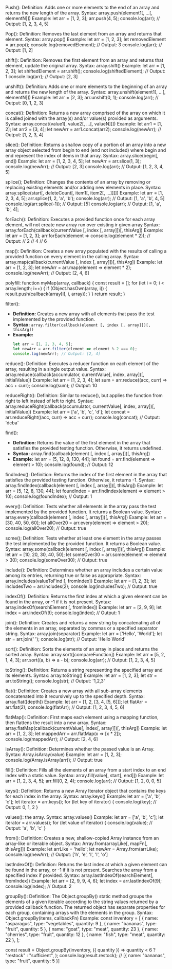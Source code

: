 Push():
Definition: Adds one or more elements to the end of an array and returns the new length of the array.
Syntax: array.push(element1[, ...[, elementN]])
Example:
let arr = [1, 2, 3];
arr.push(4, 5);
console.log(arr); // Output: [1, 2, 3, 4, 5]

Pop():
Definition: Removes the last element from an array and returns that element.
Syntax: array.pop()
Example:
let arr = [1, 2, 3];
let removedElement = arr.pop();
console.log(removedElement); // Output: 3
console.log(arr); // Output: [1, 2]

shift():
Definition: Removes the first element from an array and returns that element, update the original array.
Syntax: array.shift()
Example:
let arr = [1, 2, 3];
let shiftedElement = arr.shift();
console.log(shiftedElement); // Output: 1
console.log(arr); // Output: [2, 3]


unshift():
Definition: Adds one or more elements to the beginning of an array and returns the new length of the array.
Syntax: array.unshift(element1[, ...[, elementN]])
Example:
let arr = [2, 3];
arr.unshift(0, 1);
console.log(arr); // Output: [0, 1, 2, 3]

concat():
Definition: Returns a new array comprised of the array on which it is called joined with the array(s) and/or value(s) provided as arguments.
Syntax: array.concat(value1[, value2[, ...[, valueN]]])
Example:
let arr1 = [1, 2];
let arr2 = [3, 4];
let newArr = arr1.concat(arr2);
console.log(newArr); // Output: [1, 2, 3, 4]

slice():
Definition: Returns a shallow copy of a portion of an array into a new array object selected from begin to end (end not included) where begin and end represent the index of items in that array.
Syntax: array.slice(begin[, end])
Example:
let arr = [1, 2, 3, 4, 5];
let newArr = arr.slice(1, 3);
console.log(newArr); // Output: [2, 3]
console.log(arr); // Output: [1, 2, 3, 4, 5]

splice();
Definition: Changes the contents of an array by removing or replacing existing elements and/or adding new elements in place.
Syntax: array.splice(start[, deleteCount[, item1[, item2[, ...]]]])
Example:
let arr = [1, 2, 3, 4, 5];
arr.splice(1, 2, 'a', 'b');
console.log(arr); // Output: [1, 'a', 'b', 4, 5]
console.log(arr.splice(-1)); // Output: [5]
console.log(arr); // Output: [1, 'a', 'b', 4];

forEach():
Definition: Executes a provided function once for each array element, will not create new array run over existing ir given array
Syntax: array.forEach(callback(currentValue [, index [, array]])[, thisArg])
Example:
let arr = [1, 2, 3];
arr.forEach(element => console.log(element * 2));
// Output:
// 2
// 4
// 6

map():
Definition: Creates a new array populated with the results of calling a provided function on every element in the calling array.
Syntax: array.map(callback(currentValue [, index [, array]])[, thisArg])
Example:
let arr = [1, 2, 3];
let newArr = arr.map(element => element * 2);
console.log(newArr); // Output: [2, 4, 6]

polyfill:
function myMap(array, callback) {
  const result = [];
  for (let i = 0; i < array.length; i++) {
    if (Object.hasOwn(array, i)) {
      result.push(callback(array[i], i, array));
    }
  }
  return result;
}

filter():
- **Definition:** Creates a new array with all elements that pass the test implemented by the provided function.
- **Syntax:** `array.filter(callback(element [, index [, array]])[, thisArg])`
- **Example:**
  ```javascript
  let arr = [1, 2, 3, 4, 5];
  let newArr = arr.filter(element => element % 2 === 0);
  console.log(newArr); // Output: [2, 4]

reduce():
Definition: Executes a reducer function on each element of the array, resulting in a single output value.
Syntax: array.reduce(callback(accumulator, currentValue[, index, array])[, initialValue])
Example:
let arr = [1, 2, 3, 4];
let sum = arr.reduce((acc, curr) => acc + curr);
console.log(sum); // Output: 10

reduceRight():
Definition: Similar to reduce(), but applies the function from right to left instead of left to right.
Syntax: array.reduceRight(callback(accumulator, currentValue[, index, array])[, initialValue])
Example:
let arr = ['a', 'b', 'c', 'd'];
let concat = arr.reduceRight((acc, curr) => acc + curr);
console.log(concat); // Output: 'dcba'

find():
- **Definition:** Returns the value of the first element in the array that satisfies the provided testing function. Otherwise, it returns undefined.
- **Syntax:** array.find(callback(element [, index [, array]])[, thisArg])
- **Example:**
let arr = [5, 12, 8, 130, 44];
let found = arr.find(element => element > 10);
console.log(found); // Output: 12

findIndex():
Definition: Returns the index of the first element in the array that satisfies the provided testing function. Otherwise, it returns -1.
Syntax: array.findIndex(callback(element [, index [, array]])[, thisArg])
Example:
let arr = [5, 12, 8, 130, 44];
let foundIndex = arr.findIndex(element => element > 10);
console.log(foundIndex); // Output: 1

every():
Definition: Tests whether all elements in the array pass the test implemented by the provided function. It returns a Boolean value.
Syntax: array.every(callback(element [, index [, array]])[, thisArg])
Example:
let arr = [30, 40, 50, 60];
let allOver20 = arr.every(element => element > 20);
console.log(allOver20); // Output: true

some();
Definition: Tests whether at least one element in the array passes the test implemented by the provided function. It returns a Boolean value.
Syntax: array.some(callback(element [, index [, array]])[, thisArg])
Example:
let arr = [10, 20, 30, 40, 50];
let someOver30 = arr.some(element => element > 30);
console.log(someOver30); // Output: true

include():
Definition: Determines whether an array includes a certain value among its entries, returning true or false as appropriate.
Syntax: array.includes(valueToFind [, fromIndex])
Example:
let arr = [1, 2, 3];
let includesTwo = arr.includes(2);
console.log(includesTwo); // Output: true

indexOf():
Definition: Returns the first index at which a given element can be found in the array, or -1 if it is not present.
Syntax: array.indexOf(searchElement [, fromIndex])
Example:
let arr = [2, 9, 9];
let index = arr.indexOf(9);
console.log(index); // Output: 1

join():
Definition: Creates and returns a new string by concatenating all of the elements in an array, separated by commas or a specified separator string.
Syntax: array.join(separator)
Example:
let arr = ['Hello', 'World'];
let str = arr.join(' ');
console.log(str); // Output: 'Hello World'

sort():
Definition: Sorts the elements of an array in place and returns the sorted array.
Syntax: array.sort([compareFunction])
Example:
let arr = [5, 2, 1, 4, 3];
arr.sort((a, b) => a - b);
console.log(arr); // Output: [1, 2, 3, 4, 5]

toString():
Definition: Returns a string representing the specified array and its elements.
Syntax: array.toString()
Example:
let arr = [1, 2, 3];
let str = arr.toString();
console.log(str); // Output: '1,2,3'

flat():
Definition: Creates a new array with all sub-array elements concatenated into it recursively up to the specified depth.
Syntax: array.flat([depth])
Example:
let arr = [1, 2, [3, 4, [5, 6]]];
let flatArr = arr.flat(2);
console.log(flatArr); // Output: [1, 2, 3, 4, 5, 6]

flatMap():
Definition: First maps each element using a mapping function, then flattens the result into a new array.
Syntax: array.flatMap(callback(currentValue[, index[, array]])[, thisArg])
Example:
let arr = [1, 2, 3];
let mappedArr = arr.flatMap(x => [x * 2]);
console.log(mappedArr); // Output: [2, 4, 6]

isArray():
Definition: Determines whether the passed value is an Array.
Syntax: Array.isArray(value)
Example:
let arr = [1, 2, 3];
console.log(Array.isArray(arr)); // Output: true

fill():
Definition: Fills all the elements of an array from a start index to an end index with a static value.
Syntax: array.fill(value[, start[, end]])
Example:
let arr = [1, 2, 3, 4, 5];
arr.fill(0, 2, 4);
console.log(arr); // Output: [1, 2, 0, 0, 5]

keys():
Definition: Returns a new Array Iterator object that contains the keys for each index in the array.
Syntax: array.keys()
Example:
let arr = ['a', 'b', 'c'];
let iterator = arr.keys();
for (let key of iterator) {
  console.log(key); // Output: 0, 1, 2
}

values():
the array.
Syntax: array.values()
Example:
let arr = ['a', 'b', 'c'];
let iterator = arr.values();
for (let value of iterator) {
  console.log(value); // Output: 'a', 'b', 'c'
}

from():
Definition: Creates a new, shallow-copied Array instance from an array-like or iterable object.
Syntax: Array.from(arrayLike[, mapFn[, thisArg]])
Example:
let arrLike = 'hello';
let newArr = Array.from(arrLike);
console.log(newArr); // Output: ['h', 'e', 'l', 'l', 'o']

lastIndexOf():
Definition: Returns the last index at which a given element can be found in the array, or -1 if it is not present. Searches the array from a specified index if provided.
Syntax: array.lastIndexOf(searchElement[, fromIndex])
Example:
let arr = [2, 9, 9, 4, 6];
let index = arr.lastIndexOf(9);
console.log(index); // Output: 2

groupBy():
Definition: The Object.groupBy() static method groups the elements of a given iterable according to the string values returned by a provided callback function. The returned object has separate properties for each group, containing arrays with the elements in the group.
Syntax: Object.groupBy(items, callbackFn)
Example:
const inventory = [
  { name: "asparagus", type: "vegetables", quantity: 9 },
  { name: "bananas", type: "fruit", quantity: 5 },
  { name: "goat", type: "meat", quantity: 23 },
  { name: "cherries", type: "fruit", quantity: 12 },
  { name: "fish", type: "meat", quantity: 22 },
];

const result = Object.groupBy(inventory, ({ quantity }) =>
  quantity < 6 ? "restock" : "sufficient",
);
console.log(result.restock);
// [{ name: "bananas", type: "fruit", quantity: 5 }]
